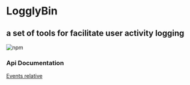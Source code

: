 # LogglyBin

## a set of tools for facilitate user activity logging

![npm](https://img.shields.io/npm/v/logglybin)

### Api Documentation
[Events relative](documentation/event.md)